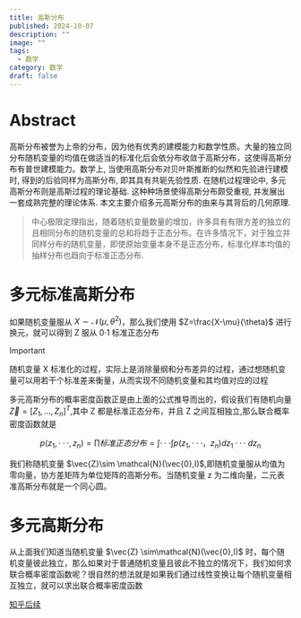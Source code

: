 ```yaml
---
title: 高斯分布
published: 2024-10-07
description: ""
image: ""
tags:
  - 数学
category: 数学
draft: false
---
```


# Abstract

高斯分布被誉为上帝的分布，因为他有优秀的建模能力和数学性质。大量的独立同分布随机变量的均值在做适当的标准化后会依分布收敛于高斯分布，这使得高斯分布有普世建模能力。数学上, 当使用高斯分布对贝叶斯推断的似然和先验进行建模时, 得到的后验同样为高斯分布, 即其具有共轭先验性质. 在随机过程理论中, 多元高斯分布则是高斯过程的理论基础. 这种种场景使得高斯分布颇受重视, 并发展出一套成熟完整的理论体系. 本文主要介绍多元高斯分布的由来与其背后的几何原理.

>中心极限定理指出，随着随机变量数量的增加，许多具有有限方差的独立的且相同分布的随机变量的总和将趋于正态分布。在许多情况下，对于独立并同样分布的随机变量，即使原始变量本身不是正态分布，标准化样本均值的抽样分布也趋向于标准正态分布.

# 多元标准高斯分布

如果随机变量服从 $X\sim \mathcal{N}(\mu,\theta^2)$，那么我们使用 $Z=\frac{X-\mu}{\theta}$ 进行换元，就可以得到 Z 服从 0·1 标准正态分布

>[!important]
随机变量 X 标准化的过程，实际上是消除量纲和分布差异的过程，通过想随机变量可以用若干个标准差来衡量，从而实现不同随机变量和其均值对应的过程

多元高斯分布的概率密度函数正是由上面的公式推导而出的，假设我们有随机向量 $\vec{Z}=[Z_1,...,Z_n]^T$,其中 Z 都是标准正态分布，并且 Z 之间互相独立,那么联合概率密度函数就是

$$
p(z_1,···,z_n)=\prod{标准正态分布}=\int···\int{p(z_1,···，z_n)dz_1···dz_n}
$$

我们称随机变量 $\vec{Z}\sim \mathcal{N}(\vec{0},I)$,即随机变量服从均值为零向量，协方差矩阵为单位矩阵的高斯分布。当随机变量 z 为二维向量，二元表准高斯分布就是一个同心圆。

# 多元高斯分布

从上面我们知道当随机变量 $\vec{Z} \sim\mathcal{N}(\vec{0},I)$ 时，每个随机变量彼此独立，那么如果对于普通随机变量且彼此不独立的情况下，我们如何求联合概率密度函数呢？很自然的想法就是如果我们通过线性变换让每个随机变量相互独立，就可以求出联合概率密度函数

[知乎后续](https://zhuanlan.zhihu.com/p/58987388)

